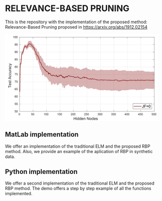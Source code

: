 #  RELEVANCE-BASED PRUNING
This is the repository with the implementation of the proposed method: Relevance-Based Pruning proposed in https://arxiv.org/abs/1912.02154

<img src="images/JF_gif.gif" width="800">

## MatLab implementation
We offer an implementation of the traditional ELM and the proposed RBP method.
Also, we provide an example of the aplication of RBP in synthetic data.


## Python implementation
We offer a second implementation of the traditional ELM and the proposed RBP method.
The demo offers a step by step example of all the functions implemented.
